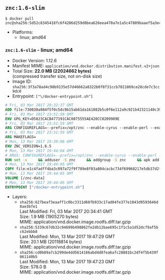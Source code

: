 ## `znc:1.6-slim`

```console
$ docker pull znc@sha256:5d52c8345418fc6f4206d259d8bea626eea470a7e1a5c47809baaef5a3e46d0f
```

-	Platforms:
	-	linux; amd64

### `znc:1.6-slim` - linux; amd64

-	Docker Version: 1.12.6
-	Manifest MIME: `application/vnd.docker.distribution.manifest.v2+json`
-	Total Size: **22.0 MB (22024662 bytes)**  
	(compressed transfer size, not on-disk size)
-	Image ID: `sha256:3f3a78ad4c98b9135e57d46662a8322b0f8f31ccb7021869ce28cde7c3cc9dc0`
-	Entrypoint: `["\/docker-entrypoint.sh"]`

```dockerfile
# Fri, 03 Mar 2017 20:32:37 GMT
ADD file:730030a984f5f0c5dc9b15ab61da161082b5c0f6e112a9c921b42321140c3927 in / 
# Fri, 03 Mar 2017 23:51:58 GMT
ENV GPG_KEY=D5823CACB477191CAC0075555AE420CC0209989E
# Fri, 03 Mar 2017 23:51:59 GMT
ARG CONFIGUREFLAGS=--prefix=/opt/znc --enable-cyrus --enable-perl --enable-python --disable-ipv6
# Fri, 03 Mar 2017 23:51:59 GMT
ARG MAKEFLAGS=
# Mon, 13 Mar 2017 19:39:06 GMT
ENV ZNC_VERSION=1.6.5
# Mon, 13 Mar 2017 19:44:04 GMT
# ARGS: CONFIGUREFLAGS=--prefix=/opt/znc --enable-cyrus --enable-perl --enable-python --disable-ipv6 MAKEFLAGS=
RUN set -x     && adduser -S znc     && addgroup -S znc     && apk add --no-cache --virtual runtime-dependencies         ca-certificates         cyrus-sasl         icu         su-exec         tini     && apk add --no-cache --virtual build-dependencies         build-base         curl         cyrus-sasl-dev         gnupg         icu-dev         libressl-dev         perl-dev         python3-dev     && mkdir /znc-src && cd /znc-src     && curl -fsSL "http://znc.in/releases/archive/znc-${ZNC_VERSION}.tar.gz" -o znc.tgz     && curl -fsSL "http://znc.in/releases/archive/znc-${ZNC_VERSION}.tar.gz.sig" -o znc.tgz.sig     && export GNUPGHOME="$(mktemp -d)"     && gpg --keyserver ha.pool.sks-keyservers.net --recv-keys "${GPG_KEY}"     && gpg --batch --verify znc.tgz.sig znc.tgz     && rm -rf "$GNUPGHOME"     && tar -zxf znc.tgz --strip-components=1     && mkdir build && cd build     && ../configure ${CONFIGUREFLAGS}     && make $MAKEFLAGS     && make install     && apk del build-dependencies     && cd / && rm -rf /znc-src
# Mon, 13 Mar 2017 19:44:05 GMT
COPY file:e1c4fadff4ba3c097a72f9f789e8f03a804cacbc734f69968217e5db37d2f909 in / 
# Mon, 13 Mar 2017 19:44:05 GMT
VOLUME [/znc-data]
# Mon, 13 Mar 2017 19:44:06 GMT
ENTRYPOINT ["/docker-entrypoint.sh"]
```

-	Layers:
	-	`sha256:627beaf3eaaff1c0bc3311d60fb933c17ad04fe377e1043d9593646d8ae3bfe1`  
		Last Modified: Fri, 03 Mar 2017 20:34:41 GMT  
		Size: 1.9 MB (1905270 bytes)  
		MIME: application/vnd.docker.image.rootfs.diff.tar.gzip
	-	`sha256:5339c67db32c94699b498862fe2db12bae695c1f1c5a1d52dcf9af5bc62ebbb8`  
		Last Modified: Mon, 13 Mar 2017 19:47:29 GMT  
		Size: 20.1 MB (20118814 bytes)  
		MIME: application/vnd.docker.image.rootfs.diff.tar.gzip
	-	`sha256:cd0b89a7cb299de4dd5614166abd4d8fea6afc28881bc2df4f5b439f061140b5`  
		Last Modified: Mon, 13 Mar 2017 19:47:23 GMT  
		Size: 578.0 B  
		MIME: application/vnd.docker.image.rootfs.diff.tar.gzip
